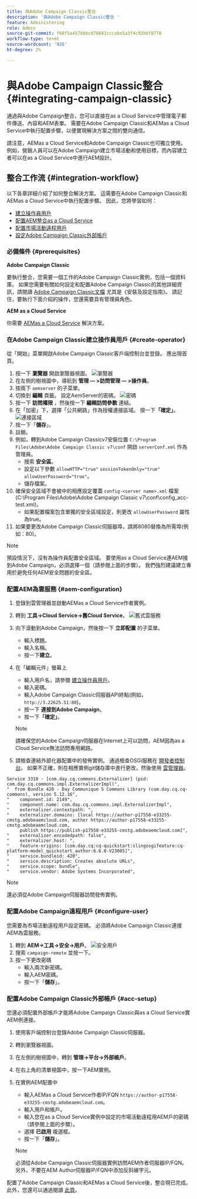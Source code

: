 ```yaml
---
title: 與Adobe Campaign Classic整合
description: '與Adobe Campaign Classic整合 '
feature: Administering
role: Admin
source-git-commit: f68f5a457bbbcd76681cccabe5a3f4c92b6f8770
workflow-type: tm+mt
source-wordcount: '926'
ht-degree: 2%

---
```



# 與Adobe Campaign Classic整合 {#integrating-campaign-classic}

通過與Adobe Campaign整合，您可以直接在as a Cloud Service中管理電子郵件傳送、內容和AEM表單。 需要在Adobe Campaign Classic和AEMas a Cloud Service中執行配置步驟，以便實現解決方案之間的雙向通信。

請注意，AEMas a Cloud Service和Adobe Campaign Classic也可獨立使用。 例如，營銷人員可以在Adobe Campaign建立市場活動和使用目標，而內容建立者可以在as a Cloud Service中進行AEM設計。

## 整合工作流 {#integration-workflow}

以下各章詳細介紹了如何整合解決方案。 這需要在Adobe Campaign Classic和AEMas a Cloud Service中執行配置步驟。 因此，您將學習如何：

* [建立操作員用戶](#create-operator)
* [配置AEM整合as a Cloud Service](#aem-configuration)
* [配置市場活動遠程用戶](#configure-user)
* [設定Adobe Campaign Classic外部帳戶](#acc-setup)

### 必備條件 {#prerequisites}

**Adobe Campaign Classic**

要執行整合，您需要一個工作的Adobe Campaign Classic實例，包括一個資料庫。 如果您需要有關如何設定和配置Adobe Campaign Classic的其他詳細資訊，請閱讀 [Adobe Campaign Classic文檔](https://experienceleague.adobe.com/docs/campaign-classic/using/campaign-classic-home.html) 尤其是《安裝及設定指南》。 請記住，要執行下面介紹的操作，您還需要具有管理員角色。

**AEM as a Cloud Service**

你需要 [AEMas a Cloud Service](https://experienceleague.adobe.com/docs/experience-manager-cloud-service/content/overview/introduction.html) 解決方案。

### 在Adobe Campaign Classic建立操作員用戶 {#create-operator}

從「開始」菜單開啟Adobe Campaign Classic客戶端控制台並登錄。 應出現首頁。

1. 按一下 **瀏覽器** 開啟瀏覽器視圖。
   ![瀏覽器](assets/explorer.png)
1. 在左側的樹視圖中，導航到 **管理 — >訪問管理 — >操作員**。
1. 按兩下 `aemserver` 的子菜單。
1. 切換到 **編輯** 頁籤。 設定AemServer的密碼。
   ![密碼](assets/aemserveredit.png)
1. 按一下 **訪問權限** ，然後按一下 **編輯訪問參數** 連結。
1. 在「加密」下，選擇「公共網路」作為授權連接區域。 按一下&#x200B;**「確定」**。
   ![連接區域](assets/auth.png)
1. 按一下「**儲存**」。
1. 註銷。
1. 例如，轉到Adobe Campaign Classicv7安裝位置 `C:\Program Files\Adobe\Adobe Campaign Classic v7\conf` 開啟 `serverConf.xml` 作為管理員。
   * 搜索 **安全區**。
   * 設定以下參數 `allowHTTP="true"` `sessionTokenOnly="true"` `allowUserPassword="true"`。
   * 儲存檔案。
1. 確保安全區域不會被中的相應設定覆蓋 `config-<server name>.xml` 檔案(C:\Program Files\Adobe\Adobe Campaign Classic v7\conf\config_acc-test.xml)。
   * 如果配置檔案包含單獨的安全區域設定，則更改 `allowUserPassword` 屬性為true。
1. 如果要更改Adobe Campaign Classic伺服器埠，請將8080替換為所需埠(例如：80)。

>[!NOTE]
>
>預設情況下，沒有為操作員配置安全區域。 要使用as a Cloud Service連AEM接到Adobe Campaign，必須選擇一個（請參閱上面的步驟）。 我們強烈建議建立專用於避免任何AEM安全問題的安全區。

### 配置AEM為雲服務 {#aem-configuration}

1. 登錄到雲管理器並啟動AEMas a Cloud Service作者實例。
1. 轉到 **工具→Cloud Service→舊Cloud Service**。
   ![舊式雲服務](assets/legacy.png)
1. 向下滾動到Adobe Campaign，然後按一下 **立即配置** 的子菜單。
   * 輸入標題。
   * 輸入名稱。
   * 按一下&#x200B;**建立**。
1. 在「編輯元件」螢幕上
   * 輸入用戶名，請參閱 [建立操作員用戶](#create-operator)。
   * 輸入密碼。
   * 輸入Adobe Campaign Classic伺服器API終點(例如， `http://3.22625.51:80`)。
   * 按一下 **連接到Adobe Campaign**。
   * 按一下&#x200B;**「確定」**。

   >[!NOTE]
   >
   >請確保您的Adobe Campaign伺服器在Internet上可以訪問，AEM因為as a Cloud Service無法訪問專用網路。
1. 請檢查連結外部化器配置中的發佈實例。
通過檢查OSGi服務在 [開發者控制台](https://experienceleague.adobe.com/docs/experience-manager-learn/cloud-service/debugging/debugging-aem-as-a-cloud-service/developer-console.html#osgi-services)。
如果不正確，則在相應實例git儲存庫中進行更改，然後使用 [雲管理器](https://experienceleague.adobe.com/docs/experience-manager-cloud-service/content/implementing/using-cloud-manager/deploy-code.html)。

```
Service 3310 - [com.day.cq.commons.Externalizer] (pid: com.day.cq.commons.impl.ExternalizerImpl)",
"  from Bundle 420 - Day Communique 5 Commons Library (com.day.cq.cq-commons), version 5.12.16",
"    component.id: 2149",
"    component.name: com.day.cq.commons.impl.ExternalizerImpl",
"    externalizer.contextpath: ",
"    externalizer.domains: [local https://author-p17558-e33255-cmstg.adobeaemcloud.com, author https://author-p17558-e33255-cmstg.adobeaemcloud.com,
     publish https://publish-p17558-e33255-cmstg.adobeaemcloud.com]",
"    externalizer.encodedpath: false",
"    externalizer.host: ",
"    feature-origins: [com.day.cq:cq-quickstart:slingosgifeature:cq-platform-model_quickstart_author:6.6.0-V23085]",
"    service.bundleid: 420",
"    service.description: Creates absolute URLs",
"    service.scope: bundle",
"    service.vendor: Adobe Systems Incorporated",
```

>[!NOTE]
>
>還必須從Adobe Campaign伺服器訪問發佈實例。

### 配置Adobe Campaign遠程用戶 {#configure-user}

您需要為市場活動遠程用戶設定密碼。 必須將Adobe Campaign Classic連接AEM為雲服務。

1. 轉到 **AEM→工具→安全→用戶**。
   ![安全用戶](assets/user.png)
1. 搜索 `campaign-remote` 並按一下。
1. 按一下更改密碼
   * 輸入兩次新密碼。
   * 輸入AEM密碼。
   * 按一下「**儲存**」。

### 配置Adobe Campaign Classic外部帳戶 {#acc-setup}

您還必須配置外部帳戶才能將Adobe Campaign Classic與as a Cloud Service實AEM例連接。

1. 使用客戶端控制台登錄Adobe Campaign Classic伺服器。
1. 轉到瀏覽器視圖。
1. 在左側的樹視圖中，轉到 **管理→平台→外部帳戶**。
1. 在右上角的清單視圖中，按一下AEM實例。
1. 在實例AEM配置中
   * 輸入AEMas a Cloud Service作者IP/FQN `https://author-p17558-e33255-cmstg.adobeaemcloud.com`。
   * 輸入用戶和帳戶。
   * 輸入您在as a Cloud Service實例中設定的市場活動遠程用AEM戶的密碼（請參閱上面的步驟）。
   * 選擇 **已啟用** 複選框。
   * 按一下「**儲存**」。

   >[!NOTE]
   >
   >必須從Adobe Campaign Classic伺服器實例訪問AEM作者伺服器IP/FQN。 另外，不要在AEM Author伺服器IP/FQN中添加反斜線字元。

配置了Adobe Campaign Classic和AEMas a Cloud Service後，整合現已完成。 此外，您還可以通過閱讀 [此頁](/help/sites-cloud/integrating/creating-newsletter.md)。

